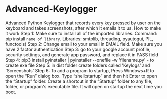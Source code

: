 # Advanced-Keylogger
Advanced Python Keylogger that records every key pressed by user on the keyboard and takes screenshots, after which it emails it to us.
How to make it work
Step 1: Make sure to install all of the imported libraries. Command: pip install `name of library`. Libraries: smtplib, threading, pyautogui, PIL, functools)
Step 2: Change email to your email in EMAIL field. Make sure you have 2 factor authentication
Step 3: go to your google account profile, security settings, and generate app password, and replace it in PASS field
Step 4: pip3 install pyinstaller | pyinstaller --onefile -w 'filename.py' - to create exe file
Step 5: in dist folder create folders called 'Keylogs' and 'Screenshots'
Step 6: To add a program to startup, Press Windows+R to open the “Run” dialog box. Type “shell:startup” and then hit Enter to open the “Startup” folder. Create a shortcut in the “Startup” folder to any file, folder, or program's executable file. It will open on startup the next time you boot.

